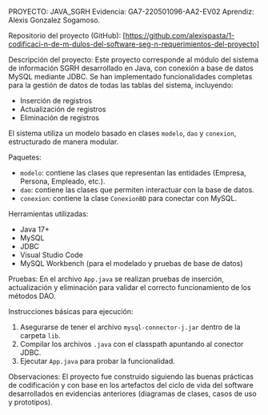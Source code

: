 PROYECTO: JAVA_SGRH
Evidencia: GA7-220501096-AA2-EV02
Aprendiz: Alexis Gonzalez Sogamoso.

Repositorio del proyecto (GitHub):
[https://github.com/alexispasta/1-codificaci-n-de-m-dulos-del-software-seg-n-requerimientos-del-proyecto]

Descripción del proyecto:
Este proyecto corresponde al módulo del sistema de información SGRH desarrollado en Java, con conexión a base de datos MySQL mediante JDBC. Se han implementado funcionalidades completas para la gestión de datos de todas las tablas del sistema, incluyendo:

- Inserción de registros
- Actualización de registros
- Eliminación de registros

El sistema utiliza un modelo basado en clases `modelo`, `dao` y `conexion`, estructurado de manera modular.

Paquetes:
- `modelo`: contiene las clases que representan las entidades (Empresa, Persona, Empleado, etc.).
- `dao`: contiene las clases que permiten interactuar con la base de datos.
- `conexion`: contiene la clase `ConexionBD` para conectar con MySQL.

Herramientas utilizadas:
- Java 17+
- MySQL
- JDBC
- Visual Studio Code
- MySQL Workbench (para el modelado y pruebas de base de datos)

Pruebas:
En el archivo `App.java` se realizan pruebas de inserción, actualización y eliminación para validar el correcto funcionamiento de los métodos DAO.

Instrucciones básicas para ejecución:
1. Asegurarse de tener el archivo `mysql-connector-j.jar` dentro de la carpeta `lib`.
2. Compilar los archivos `.java` con el classpath apuntando al conector JDBC.
3. Ejecutar `App.java` para probar la funcionalidad.

Observaciones:
El proyecto fue construido siguiendo las buenas prácticas de codificación y con base en los artefactos del ciclo de vida del software desarrollados en evidencias anteriores (diagramas de clases, casos de uso y prototipos).